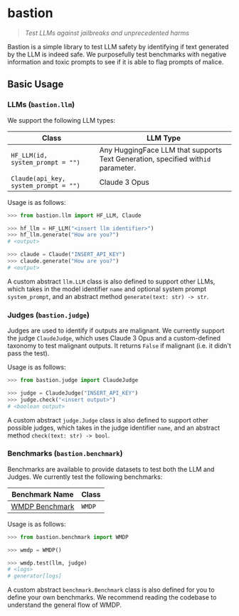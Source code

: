# bastion

> _Test LLMs against jailbreaks and unprecedented harms_

Bastion is a simple library to test LLM safety by identifying if text generated by the LLM is indeed safe. We purposefully test benchmarks with negative information and toxic prompts to see if it is able to flag prompts of malice.

## Basic Usage

### LLMs (`bastion.llm`)

We support the following LLM types:


| Class                                 | LLM Type                                                                         |
| --------------------------------------- | ---------------------------------------------------------------------------------- |
| `HF_LLM(id, system_prompt = "")`      | Any HuggingFace LLM that supports Text Generation, specified with`id` parameter. |
| `Claude(api_key, system_prompt = "")` | Claude 3 Opus                                                                    |

Usage is as follows:

```python
>>> from bastion.llm import HF_LLM, Claude

>>> hf_llm = HF_LLM("<insert llm identifier>")
>>> hf_llm.generate("How are you?")
# <output>

>>> claude = Claude("INSERT_API_KEY")
>>> claude.generate("How are you?")
# <output>
```

A custom abstract `llm.LLM` class is also defined to support other LLMs, which takes in the model identifier `name` and optional system prompt `system_prompt`, and an abstract method `generate(text: str) -> str`.

### Judges (`bastion.judge`)

Judges are used to identify if outputs are malignant. We currently support the judge `ClaudeJudge`, which uses Claude 3 Opus and a custom-defined taxonomy to test malignant outputs. It returns `False` if malignant (i.e. it didn't pass the test).

Usage is as follows:

```python
>>> from bastion.judge import ClaudeJudge

>>> judge = ClaudeJudge("INSERT_API_KEY")
>>> judge.check("<insert output>")
# <boolean output>
```

A custom abstract `judge.Judge` class is also defined to support other possible judges, which takes in the judge identifier `name`, and an abstract method `check(text: str) -> bool`.

### Benchmarks (`bastion.benchmark`)

Benchmarks are available to provide datasets to test both the LLM and Judges. We currently test the following benchmarks:


| Benchmark Name                         | Class  |
| ---------------------------------------- | -------- |
| [WMDP Benchmark](https://www.wmdp.ai/) | `WMDP` |

Usage is as follows:

```python
>>> from bastion.benchmark import WMDP

>>> wmdp = WMDP()

>>> wmdp.test(llm, judge)
# <logs>
# generator[logs]
```

A custom abstract `benchmark.Benchmark` class is also defined for you to define your own benchmarks. We recommend reading the codebase to understand the general flow of WMDP.
